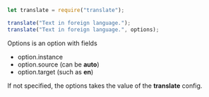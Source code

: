 ```js
let translate = require("translate");

translate("Text in foreign language.");
translate("Text in foreign language.", options);
```

Options is an option with fields

- option.instance
- option.source (can be **auto**)
- option.target (such as **en**)

If not specified, the options takes the value of the **translate** config.
